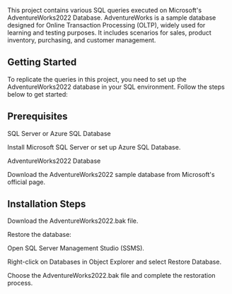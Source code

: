 This project contains various SQL queries executed on Microsoft's AdventureWorks2022 Database. AdventureWorks is a sample database designed for Online Transaction Processing (OLTP), widely used for learning and testing purposes. It includes scenarios for sales, product inventory, purchasing, and customer management.

## Getting Started

To replicate the queries in this project, you need to set up the AdventureWorks2022 database in your SQL environment. Follow the steps below to get started:

## Prerequisites

SQL Server or Azure SQL Database

Install Microsoft SQL Server or set up  Azure SQL Database.

AdventureWorks2022 Database

Download the AdventureWorks2022 sample database from Microsoft's official page.

## Installation Steps

Download the AdventureWorks2022.bak file.

Restore the database:

Open SQL Server Management Studio (SSMS).

Right-click on Databases in Object Explorer and select Restore Database.

Choose the AdventureWorks2022.bak file and complete the restoration process.
